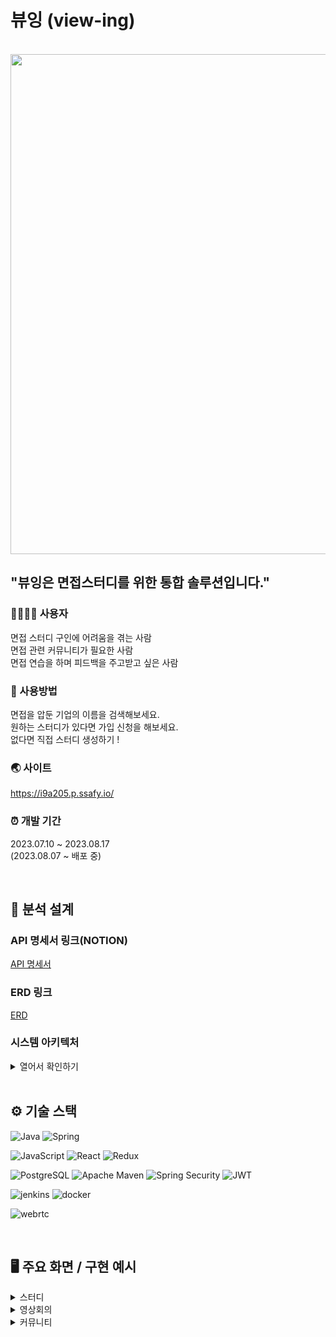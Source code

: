 # 뷰잉 (view-ing)

<br>

<img src="/uploads/21e54163184a994227a7ca0617606ce7/1.jpg" width="800"/>

<br>

## "뷰잉은 면접스터디를 위한 통합 솔루션입니다."

### 👨‍👩‍👧‍👦 사용자

면접 스터디 구인에 어려움을 겪는 사람<br>
면접 관련 커뮤니티가 필요한 사람<br>
면접 연습을 하며 피드백을 주고받고 싶은 사람

### 💁 사용방법

면접을 압둔 기업의 이름을 검색해보세요.<br>
원하는 스터디가 있다면 가입 신청을 해보세요.<br>
없다면 직접 스터디 생성하기 !

### 🌏 사이트

https://i9a205.p.ssafy.io/


### ⏰ 개발 기간

2023.07.10 ~ 2023.08.17
<br>
(2023.08.07 ~ 배포 중)

<br>

## 📁 분석 설계

### API 명세서 링크(NOTION)
[API 명세서](https://imported-blouse-29a.notion.site/api-76df542ba576406a9385ba7b7cf879d2?pvs=4)

### ERD 링크
[ERD](https://www.erdcloud.com/d/T43jjEq9d8XXDzow6)

### 시스템 아키텍처

<details>
 <summary>열어서 확인하기</summary>
    <img src="/uploads/3d937b597f5d08ab146b05d2e66e8de5/아키텍처_page-0001.jpg"  width="700" >
</details>


<br>

## ⚙️ 기술 스택
![Java](https://img.shields.io/badge/OpenJDK-ED8B00?style=for-the-badge&logo=openjdk&logoColor=white)
![Spring](https://img.shields.io/badge/Spring-6DB33F.svg?&style=for-the-badge&logo=Spring&logoColor=white)

![JavaScript](https://img.shields.io/badge/JavaScript-323330?style=for-the-badge&logo=javascript&logoColor=F7DF1E)
![React](https://img.shields.io/badge/React-20232A?style=for-the-badge&logo=react&logoColor=61DAFB)
![Redux](https://img.shields.io/badge/Redux-764ABC?style=for-the-badge&logo=Redux&logoColor=white)


![PostgreSQL](https://img.shields.io/badge/PostgreSQL-4169E1?style=for-the-badge&logo=PostgreSQL&logoColor=white/)
![Apache Maven](https://img.shields.io/badge/Apache%20Maven-C71A36.svg?&style=for-the-badge&logo=Apache%20Maven&logoColor=white)
![Spring Security](https://img.shields.io/badge/Spring%20Security-6DB33F.svg?&style=for-the-badge&logo=Spring%20Security&logoColor=white)
![JWT](https://img.shields.io/badge/JWT-000000?style=for-the-badge&logo=JSON%20web%20tokens&logoColor=white)

![jenkins](https://img.shields.io/badge/jenkins-D24939?style=for-the-badge&logo=jenkins&logoColor=white)
![docker](https://img.shields.io/badge/docker-2496ED?style=for-the-badge&logo=docker&logoColor=white)

![webrtc](https://img.shields.io/badge/webrtc-333333?style=for-the-badge&logo=webrtc&logoColor=white)


<br>

## 🖥️ 주요 화면 / 구현 예시


<details>
 <summary>스터디</summary>

 ### ✍ 로그인
  <img src="/uploads/90023fa910ba61f1c46b335eb2af24e4/화면_기록_2023-08-18_오전_8.51.57.mov"  width="700" >

 ### ✍ 스터디 검색 & 신청
 <img src="/uploads/41b4d789a30fada7b977e2551a46084e/화면_기록_2023-08-18_오전_8.54.47.mov"  width="700" >

 ### ✍ 스터디 관리 (방장)
  <img src="/uploads/23335dd406614a54a256119a78009426/화면_기록_2023-08-18_오전_8.58.25.mov"  width="700" >
  <img src="/uploads/33ba11cb2794455e8b718833f06a1c1a/화면_기록_2023-08-18_오전_9.56.02.mov"  width="700" >

 ### ✍ 스터디 기능
  <img src="/uploads/638c294c7630bb061356686e79ee2ff6/화면_기록_2023-08-18_오전_9.33.23.mov"  width="700" >

</details>

<details>
 <summary>영상회의</summary>

 ### ✍ 기본 기능
  <img src="/uploads/e779a69b7eea4ed379c364eb7b6847b8/영상_채팅__피드백_기능.m4v"  width="700" >

 ### ✍ 녹화, 타이머
 <img src="/uploads/340a8589500ff6540bfa9e350ab55a88/비디오_녹화_녹음.m4v"  width="700" >

 ### ✍ 피드백 기능
  <img src="/uploads/7f265d76142c76978735168fe62b7301/피드백기능.m4v"  width="700" >

</details>

<details>
 <summary>커뮤니티</summary>

 ### ✍ 게시글 
  <img src="/uploads/3cf9e625daa012534067470700b74e0a/게시글.mov"  width="700" >

 ### ✍ 게시글 작성
 <img src="/uploads/73443ab8c5ed161bc753f69e82d3fa7c/게시글작성.mov"  width="700" >

 ### ✍ 게시글 검색 및 댓글
  <img src="/uploads/c14b51c4546198190bbffa3ad03d151c/글검색댓글작성.mov"  width="700" >
</details>





